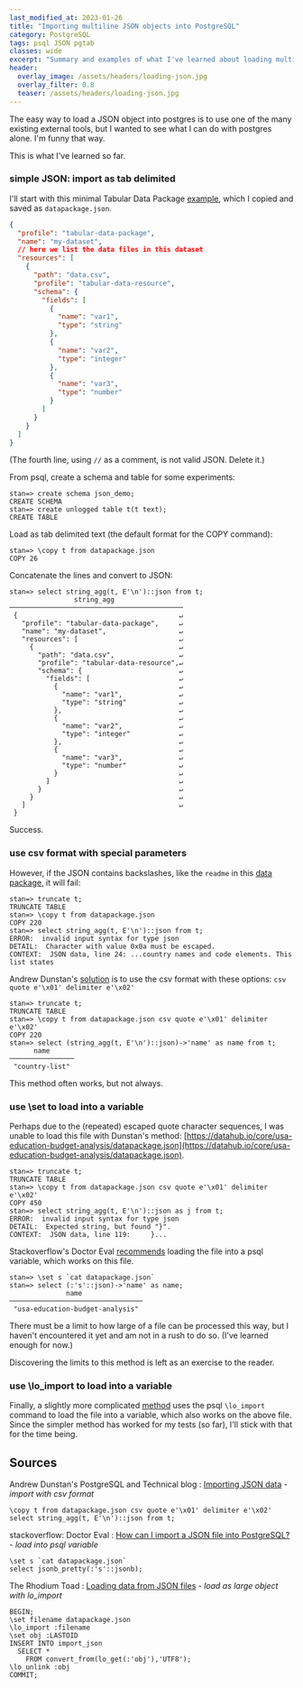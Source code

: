 ```yaml
---
last_modified_at: 2023-01-26
title: "Importing multiline JSON objects into PostgreSQL"
category: PostgreSQL
tags: psql JSON pgtab
classes: wide
excerpt: "Summary and examples of what I've learned about loading multiline JSON objects into postgres"
header:
  overlay_image: /assets/headers/loading-json.jpg
  overlay_filter: 0.8
  teaser: /assets/headers/loading-json.jpg
---
```


The easy way to load a JSON object into postgres is to use one of the many existing external tools, but I wanted to see what I can do with postgres alone. I'm funny that way.

This is what I've learned so far.

### simple JSON: import as tab delimited

I'll start with this minimal Tabular Data Package [example](https://specs.frictionlessdata.io/tabular-data-package/#example), which I copied and saved as `datapackage.json`.

```json
{
  "profile": "tabular-data-package",
  "name": "my-dataset",
  // here we list the data files in this dataset
  "resources": [
    {
      "path": "data.csv",
      "profile": "tabular-data-resource",
      "schema": {
        "fields": [
          {
            "name": "var1",
            "type": "string"
          },
          {
            "name": "var2",
            "type": "integer"
          },
          {
            "name": "var3",
            "type": "number"
          }
        ]
      }
    }
  ]
}
```

(The fourth line, using `//` as a comment, is not valid JSON. Delete it.)

From psql, create a schema and table for some experiments:

```
stan=> create schema json_demo;
CREATE SCHEMA
stan=> create unlogged table t(t text);
CREATE TABLE
```

Load as tab delimited text (the default format for the COPY command):

```
stan=> \copy t from datapackage.json
COPY 26
```

Concatenate the lines and convert to JSON:

```
stan=> select string_agg(t, E'\n')::json from t;
                string_agg
───────────────────────────────────────────
 {                                        ↵
   "profile": "tabular-data-package",     ↵
   "name": "my-dataset",                  ↵
   "resources": [                         ↵
     {                                    ↵
       "path": "data.csv",                ↵
       "profile": "tabular-data-resource",↵
       "schema": {                        ↵
         "fields": [                      ↵
           {                              ↵
             "name": "var1",              ↵
             "type": "string"             ↵
           },                             ↵
           {                              ↵
             "name": "var2",              ↵
             "type": "integer"            ↵
           },                             ↵
           {                              ↵
             "name": "var3",              ↵
             "type": "number"             ↵
           }                              ↵
         ]                                ↵
       }                                  ↵
     }                                    ↵
   ]                                      ↵
 }
```

Success.

### use csv format with special parameters

However, if the JSON contains backslashes, like the `readme` in this [data package](https://pkgstore.datahub.io/core/country-list/11/datapackage.json), it will fail:

```
stan=> truncate t;
TRUNCATE TABLE
stan=> \copy t from datapackage.json
COPY 220
stan=> select string_agg(t, E'\n')::json from t;
ERROR:  invalid input syntax for type json
DETAIL:  Character with value 0x0a must be escaped.
CONTEXT:  JSON data, line 24: ...country names and code elements. This list states
```

Andrew Dunstan's [solution](#dunstan) is to use the csv format with these options: `csv quote e'\x01' delimiter e'\x02'`

```
stan=> truncate t;
TRUNCATE TABLE
stan=> \copy t from datapackage.json csv quote e'\x01' delimiter e'\x02'
COPY 220
stan=> select (string_agg(t, E'\n')::json)->'name' as name from t;
      name
────────────────
 "country-list"
```

This method often works, but not always.

### use \set to load into a variable

Perhaps due to the (repeated) escaped quote character sequences, I was unable to load this file with Dunstan's method: [https://datahub.io/core/usa-education-budget-analysis/datapackage.json](https://datahub.io/core/usa-education-budget-analysis/datapackage.json).

```
stan=> truncate t;
TRUNCATE TABLE
stan=> \copy t from datapackage.json csv quote e'\x01' delimiter e'\x02'
COPY 450
stan=> select string_agg(t, E'\n')::json as j from t;
ERROR:  invalid input syntax for type json
DETAIL:  Expected string, but found "}".
CONTEXT:  JSON data, line 119:     }...
```

Stackoverflow's Doctor Eval [recommends](#eval) loading the file into a psql variable, which works on this file.

```
stan=> \set s `cat datapackage.json`
stan=> select (:'s'::json)->'name' as name;
              name
─────────────────────────────────
 "usa-education-budget-analysis"
```

There must be a limit to how large of a file can be processed this way, but I haven't encountered it yet and am not in a rush to do so. (I've learned enough for now.)

Discovering the limits to this method is left as an exercise to the reader.

### use \\lo_import to load into a variable

Finally, a slightly more complicated [method](#rhodium) uses the psql `\lo_import` command to load the file into a variable, which also works on the above file. Since the simpler method has worked for my tests (so far), I'll stick with that for the time being.

## Sources

<a name="dunstan"></a>Andrew Dunstan's PostgreSQL and Technical blog
: [Importing JSON data](http://adpgtech.blogspot.com/2014/09/importing-json-data.html) - *import with csv format*

```
\copy t from datapackage.json csv quote e'\x01' delimiter e'\x02'
select string_agg(t, E'\n')::json from t;
```

<a name="eval"></a>stackoverflow: Doctor Eval
: [How can I import a JSON file into PostgreSQL?](https://stackoverflow.com/questions/39224382/how-can-i-import-a-json-file-into-postgresql/48396608#48396608) - *load into psql variable*

```
\set s `cat datapackage.json`
select jsonb_pretty(:'s'::jsonb);
```

<a name="rhodium"></a>The Rhodium Toad
: [Loading data from JSON files](http://blog.rhodiumtoad.org.uk/2018/02/11/loading-data-from-json-files/) - *load as large object with lo_import*

```
BEGIN;
\set filename datapackage.json
\lo_import :filename
\set obj :LASTOID
INSERT INTO import_json
  SELECT *
    FROM convert_from(lo_get(:'obj'),'UTF8');
\lo_unlink :obj
COMMIT;
```

